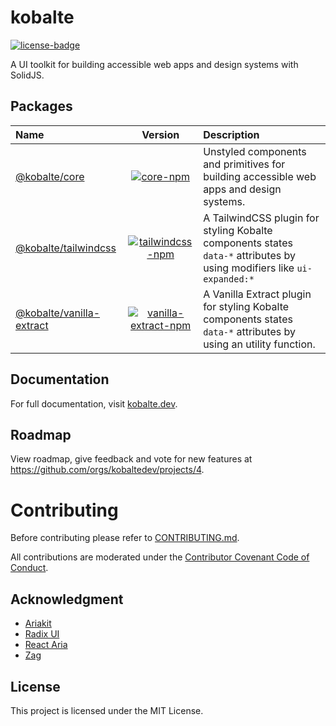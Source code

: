 # kobalte

[![license-badge]](https://github.com/kobaltedev/kobalte#license)

[license-badge]: https://img.shields.io/github/license/kobaltedev/kobalte

A UI toolkit for building accessible web apps and design systems with SolidJS.

## Packages

| Name                                                  |                                     Version                                      | Description                                                                                                            |
|:------------------------------------------------------|:--------------------------------------------------------------------------------:|:-----------------------------------------------------------------------------------------------------------------------|
| [@kobalte/core](/packages/core)                       |            [![core-npm]](https://www.npmjs.com/package/@kobalte/core)            | Unstyled components and primitives for building accessible web apps and design systems.                                |
| [@kobalte/tailwindcss](/packages/tailwindcss)         |     [![tailwindcss-npm]](https://www.npmjs.com/package/@kobalte/tailwindcss)     | A TailwindCSS plugin for styling Kobalte components states `data-*` attributes by using modifiers like `ui-expanded:*` |
| [@kobalte/vanilla-extract](/packages/vanilla-extract) | [![vanilla-extract-npm]](https://www.npmjs.com/package/@kobalte/vanilla-extract) | A Vanilla Extract plugin for styling Kobalte components states `data-*` attributes by using an utility function.       |

[core-npm]: https://img.shields.io/npm/v/@kobalte/core

[tailwindcss-npm]: https://img.shields.io/npm/v/@kobalte/tailwindcss

[vanilla-extract-npm]: https://img.shields.io/npm/v/@kobalte/vanilla-extract

## Documentation

For full documentation, visit [kobalte.dev](https://kobalte.dev/).

## Roadmap

View roadmap, give feedback and vote for new features at https://github.com/orgs/kobaltedev/projects/4.

# Contributing

Before contributing please refer to [CONTRIBUTING.md](./CONTRIBUTING.md).

All contributions are moderated under the [Contributor Covenant Code of Conduct](./CODE_OF_CONDUCT.md).

## Acknowledgment

- [Ariakit](https://ariakit.org/)
- [Radix UI](https://www.radix-ui.com/)
- [React Aria](https://react-spectrum.adobe.com/react-aria/)
- [Zag](https://zagjs.com/)

## License

This project is licensed under the MIT License.
